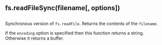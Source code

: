 ## fs.readFileSync(filename\[, options\])

## 

Synchronous version of `fs.readFile`. Returns the contents of the `filename`.

If the `encoding` option is specified then this function returns a
string. Otherwise it returns a buffer.